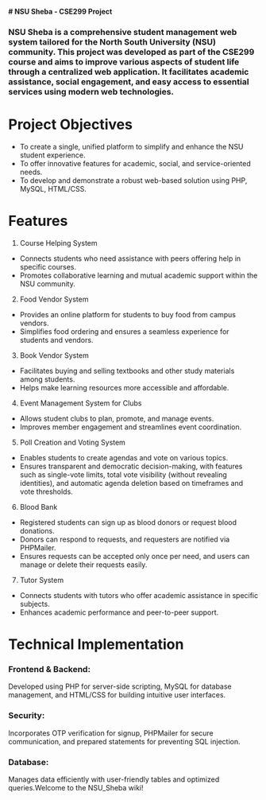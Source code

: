 **# NSU Sheba - CSE299 Project**
### NSU Sheba is a comprehensive student management web system tailored for the North South University (NSU) community. This project was developed as part of the CSE299 course and aims to improve various aspects of student life through a centralized web application. It facilitates academic assistance, social engagement, and easy access to essential services using modern web technologies.

# Project Objectives
* To create a single, unified platform to simplify and enhance the NSU student experience.
* To offer innovative features for academic, social, and service-oriented needs.
* To develop and demonstrate a robust web-based solution using PHP, MySQL, HTML/CSS.
# Features
1.   Course Helping System
 *   Connects students who need assistance with peers offering help in specific courses.
*    Promotes collaborative learning and mutual academic support within the NSU community.
2.   Food Vendor System
*  Provides an online platform for students to buy food from campus vendors.
*  Simplifies food ordering and ensures a seamless experience for students and vendors.
3.   Book Vendor System
*  Facilitates buying and selling textbooks and other study materials among students.
*  Helps make learning resources more accessible and affordable.
4.  Event Management System for Clubs
 * Allows student clubs to plan, promote, and manage events.
*  Improves member engagement and streamlines event coordination.
5.  Poll Creation and Voting System
*  Enables students to create agendas and vote on various topics.
*  Ensures transparent and democratic decision-making, with features such as single-vote limits, total vote visibility (without revealing identities), and automatic agenda deletion based on timeframes and vote thresholds.
6.  Blood Bank
 * Registered students can sign up as blood donors or request blood donations.
*  Donors can respond to requests, and requesters are notified via PHPMailer.
*  Ensures requests can be accepted only once per need, and users can manage or delete their requests easily.
7.  Tutor System
 * Connects students with tutors who offer academic assistance in specific subjects.
*  Enhances academic performance and peer-to-peer support.
# Technical Implementation
### Frontend & Backend: 
Developed using PHP for server-side scripting, MySQL for database management, and HTML/CSS for building intuitive user interfaces.
### Security: 
Incorporates OTP verification for signup, PHPMailer for secure communication, and prepared statements for preventing SQL injection.
### Database: 
Manages data efficiently with user-friendly tables and optimized queries.Welcome to the NSU_Sheba wiki!
